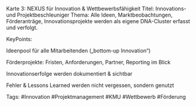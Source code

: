 Karte 3: NEXUS für Innovation & Wettbewerbsfähigkeit
Titel: Innovations- und Projektbeschleuniger
Thema: Alle Ideen, Marktbeobachtungen, Förderanträge, Innovationsprojekte werden als eigene DNA-Cluster erfasst und verfolgt.

KeyPoints:

Ideenpool für alle Mitarbeitenden („bottom-up Innovation“)

Förderprojekte: Fristen, Anforderungen, Partner, Reporting im Blick

Innovationserfolge werden dokumentiert & sichtbar

Fehler & Lessons Learned werden nicht vergessen, sondern genutzt

Tags: #Innovation #Projektmanagement #KMU #Wettbewerb #Förderung